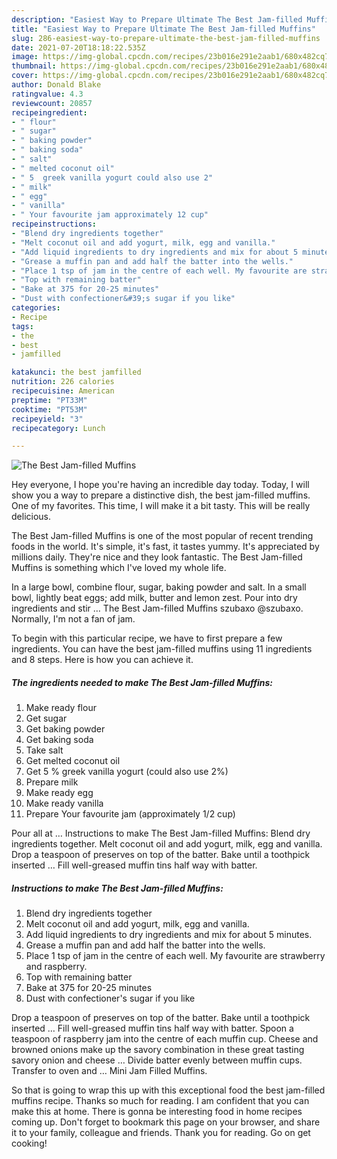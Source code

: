```yaml
---
description: "Easiest Way to Prepare Ultimate The Best Jam-filled Muffins"
title: "Easiest Way to Prepare Ultimate The Best Jam-filled Muffins"
slug: 286-easiest-way-to-prepare-ultimate-the-best-jam-filled-muffins
date: 2021-07-20T18:18:22.535Z
image: https://img-global.cpcdn.com/recipes/23b016e291e2aab1/680x482cq70/the-best-jam-filled-muffins-recipe-main-photo.jpg
thumbnail: https://img-global.cpcdn.com/recipes/23b016e291e2aab1/680x482cq70/the-best-jam-filled-muffins-recipe-main-photo.jpg
cover: https://img-global.cpcdn.com/recipes/23b016e291e2aab1/680x482cq70/the-best-jam-filled-muffins-recipe-main-photo.jpg
author: Donald Blake
ratingvalue: 4.3
reviewcount: 20857
recipeingredient:
- " flour"
- " sugar"
- " baking powder"
- " baking soda"
- " salt"
- " melted coconut oil"
- " 5  greek vanilla yogurt could also use 2"
- " milk"
- " egg"
- " vanilla"
- " Your favourite jam approximately 12 cup"
recipeinstructions:
- "Blend dry ingredients together"
- "Melt coconut oil and add yogurt, milk, egg and vanilla."
- "Add liquid ingredients to dry ingredients and mix for about 5 minutes."
- "Grease a muffin pan and add half the batter into the wells."
- "Place 1 tsp of jam in the centre of each well. My favourite are strawberry and raspberry."
- "Top with remaining batter"
- "Bake at 375 for 20-25 minutes"
- "Dust with confectioner&#39;s sugar if you like"
categories:
- Recipe
tags:
- the
- best
- jamfilled

katakunci: the best jamfilled 
nutrition: 226 calories
recipecuisine: American
preptime: "PT33M"
cooktime: "PT53M"
recipeyield: "3"
recipecategory: Lunch

---
```



![The Best Jam-filled Muffins](https://img-global.cpcdn.com/recipes/23b016e291e2aab1/680x482cq70/the-best-jam-filled-muffins-recipe-main-photo.jpg)

Hey everyone, I hope you're having an incredible day today. Today, I will show you a way to prepare a distinctive dish, the best jam-filled muffins. One of my favorites. This time, I will make it a bit tasty. This will be really delicious.

The Best Jam-filled Muffins is one of the most popular of recent trending foods in the world. It's simple, it's fast, it tastes yummy. It's appreciated by millions daily. They're nice and they look fantastic. The Best Jam-filled Muffins is something which I've loved my whole life.

In a large bowl, combine flour, sugar, baking powder and salt. In a small bowl, lightly beat eggs; add milk, butter and lemon zest. Pour into dry ingredients and stir … The Best Jam-filled Muffins szubaxo @szubaxo. Normally, I&#39;m not a fan of jam.


To begin with this particular recipe, we have to first prepare a few ingredients. You can have the best jam-filled muffins using 11 ingredients and 8 steps. Here is how you can achieve it.

<!--inarticleads1-->

##### The ingredients needed to make The Best Jam-filled Muffins:

1. Make ready  flour
1. Get  sugar
1. Get  baking powder
1. Get  baking soda
1. Take  salt
1. Get  melted coconut oil
1. Get  5 % greek vanilla yogurt (could also use 2%)
1. Prepare  milk
1. Make ready  egg
1. Make ready  vanilla
1. Prepare  Your favourite jam (approximately 1/2 cup)


Pour all at … Instructions to make The Best Jam-filled Muffins: Blend dry ingredients together. Melt coconut oil and add yogurt, milk, egg and vanilla. Drop a teaspoon of preserves on top of the batter. Bake until a toothpick inserted … Fill well-greased muffin tins half way with batter. 

<!--inarticleads2-->

##### Instructions to make The Best Jam-filled Muffins:

1. Blend dry ingredients together
1. Melt coconut oil and add yogurt, milk, egg and vanilla.
1. Add liquid ingredients to dry ingredients and mix for about 5 minutes.
1. Grease a muffin pan and add half the batter into the wells.
1. Place 1 tsp of jam in the centre of each well. My favourite are strawberry and raspberry.
1. Top with remaining batter
1. Bake at 375 for 20-25 minutes
1. Dust with confectioner&#39;s sugar if you like


Drop a teaspoon of preserves on top of the batter. Bake until a toothpick inserted … Fill well-greased muffin tins half way with batter. Spoon a teaspoon of raspberry jam into the centre of each muffin cup. Cheese and browned onions make up the savory combination in these great tasting savory onion and cheese … Divide batter evenly between muffin cups. Transfer to oven and … Mini Jam Filled Muffins. 

So that is going to wrap this up with this exceptional food the best jam-filled muffins recipe. Thanks so much for reading. I am confident that you can make this at home. There is gonna be interesting food in home recipes coming up. Don't forget to bookmark this page on your browser, and share it to your family, colleague and friends. Thank you for reading. Go on get cooking!
